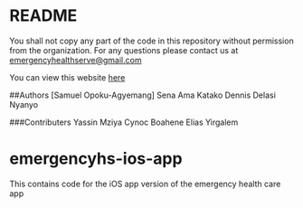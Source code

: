 # README      
You shall not copy any part of the code in this repository without permission from the organization.
For any questions please contact us at emergencyhealthserve@gmail.com 

You can view this website [here](https://emergencyhs.com)

##Authors
[Samuel Opoku-Agyemang]
Sena Ama Katako
Dennis Delasi Nyanyo

###Contributers
Yassin Mziya
Cynoc Boahene
Elias Yirgalem

# emergencyhs-ios-app
This contains code for the iOS app version of the emergency health care app
